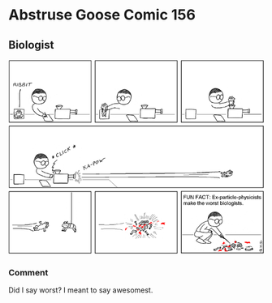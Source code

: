 # Abstruse Goose Comic 156
## Biologist

![image](comics/high_energy_biology.png)
### Comment
Did I say worst? I meant to say awesomest.
